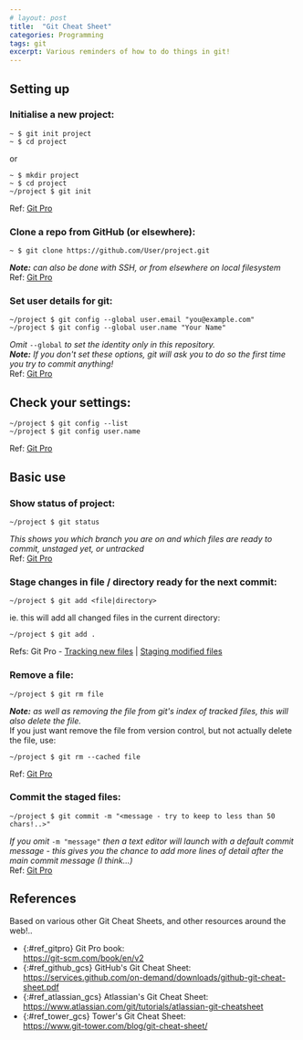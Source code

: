 ```yaml
---
# layout: post
title:  "Git Cheat Sheet"
categories: Programming
tags: git
excerpt: Various reminders of how to do things in git!
---
```


## Setting up

### Initialise a new project:
```shell
~ $ git init project
~ $ cd project
```
or
```shell
~ $ mkdir project
~ $ cd project
~/project $ git init
```
Ref: [Git Pro](https://git-scm.com/book/en/v2/Getting-Started-First-Time-Git-Setup#_initializing_a_repository_in_an_existing_directory)


### Clone a repo from GitHub (or elsewhere):
```shell
~ $ git clone https://github.com/User/project.git
```
*__Note:__ can also be done with SSH, or from elsewhere on local filesystem*
<br>Ref: [Git Pro](https://git-scm.com/book/en/v2/Getting-Started-First-Time-Git-Setup#_git_cloning)


### Set user details for git:
```shell
~/project $ git config --global user.email "you@example.com"
~/project $ git config --global user.name "Your Name"
```
*Omit* `--global` *to set the identity only in this repository.*
<br>*__Note:__ If you don't set these options, git will ask you to do so the first time you try to commit anything!*
<br>Ref: [Git Pro](https://git-scm.com/book/en/v2/Getting-Started-First-Time-Git-Setup#_your_identity)


## Check your settings:
```shell
~/project $ git config --list
~/project $ git config user.name
```
Ref: [Git Pro](https://git-scm.com/book/en/v2/Getting-Started-First-Time-Git-Setup#_checking_your_settings)


## Basic use

### Show status of project:
```shell
~/project $ git status
```
*This shows you which branch you are on and which files are ready to commit, unstaged yet, or untracked*
<br>Ref: [Git Pro](https://git-scm.com/book/en/v2/Git-Basics-Recording-Changes-to-the-Repository#_checking_status)


### Stage changes in file / directory ready for the next commit:
```shell
~/project $ git add <file|directory>
```
ie. this will add all changed files in the current directory:
```shell
~/project $ git add .
```
Refs: Git Pro - [Tracking new files](https://git-scm.com/book/en/v2/Git-Basics-Recording-Changes-to-the-Repository#_tracking_files) | [Staging modified files](https://git-scm.com/book/en/v2/Git-Basics-Recording-Changes-to-the-Repository#_staging_modified_files)


### Remove a file:
```shell
~/project $ git rm file
```
*__Note:__ as well as removing the file from git's index of tracked files, this will also delete the file.*
<br>If you just want remove the file from version control, but not actually delete the file, use:
```shell
~/project $ git rm --cached file
```
Ref: [Git Pro](https://git-scm.com/book/en/v2/Git-Basics-Recording-Changes-to-the-Repository#_removing_files)


### Commit the staged files:
```shell
~/project $ git commit -m "<message - try to keep to less than 50 chars!..>"
```
*If you omit* `-m "message"` *then a text editor will launch with a default commit message - this gives you the chance to add more lines of detail after the main commit message (I think...)*
<br>Ref: [Git Pro](https://git-scm.com/book/en/v2/Git-Basics-Recording-Changes-to-the-Repository#_committing_changes)


## References

Based on various other Git Cheat Sheets, and other resources around the web!..
- {:#ref_gitpro} Git Pro book:  
  <https://git-scm.com/book/en/v2>
- {:#ref_github_gcs} GitHub's Git Cheat Sheet:  
  <https://services.github.com/on-demand/downloads/github-git-cheat-sheet.pdf>
- {:#ref_atlassian_gcs} Atlassian's Git Cheat Sheet:  
  <https://www.atlassian.com/git/tutorials/atlassian-git-cheatsheet>
- {:#ref_tower_gcs} Tower's Git Cheat Sheet:  
  <https://www.git-tower.com/blog/git-cheat-sheet/>
